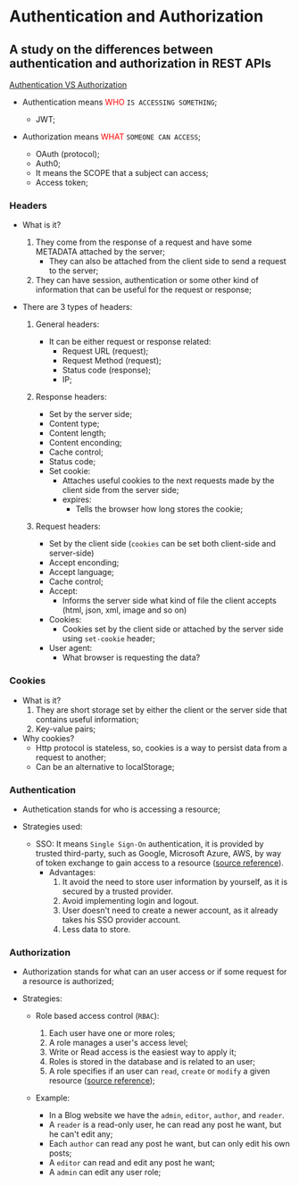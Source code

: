 # Authentication and Authorization
## A study on the differences between authentication and authorization in REST APIs

[Authentication VS Authorization](./assets/authVSauth.png)

- Authentication means <span style="color: red">WHO</span> `IS ACCESSING SOMETHING`;
    - JWT;

- Authorization means <span style="color: red">WHAT</span> `SOMEONE CAN ACCESS`;
    - OAuth (protocol);
    - Auth0;
    - It means the SCOPE that a subject can access;
    - Access token;

### Headers

- What is it?
    1. They come from the response of a request and have some METADATA attached by the server;
        * They can also be attached from the client side to send a request to the server;
    2. They can have session, authentication or some other kind of information that can be useful for the request or response;
    
- There are 3 types of headers:
    1. General headers:
        - It can be either request or response related:
            - Request URL (request);
            - Request Method (request);
            - Status code (response);
            - IP;

    2. Response headers:
        * Set by the server side;
        - Content type;
        - Content length;
        - Content enconding;
        - Cache control;
        - Status code;
        - Set cookie:
            * Attaches useful cookies to the next requests made by the client side from the server side;
            * expires:
                * Tells the browser how long stores the cookie; 

    3. Request headers:
        - Set by the client side (`cookies` can be set both client-side and server-side)
        - Accept enconding;
        - Accept language;
        - Cache control;
        - Accept:
            * Informs the server side what kind of file the client accepts (html, json, xml, image and so on)
        - Cookies:
            * Cookies set by the client side or attached by the server side using `set-cookie` header;
        - User agent:
            * What browser is requesting the data?

### Cookies

- What is it?
    1. They are short storage set by either the client or the server side that contains useful information;
    2. Key-value pairs;
- Why cookies?
    * Http protocol is stateless, so, cookies is a way to persist data from a request to another;
    * Can be an alternative to localStorage;

### Authentication

- Authetication stands for who is accessing a resource;

- Strategies used:
    * SSO: 
        It means `Single Sign-On` authentication, it is provided by trusted third-party, such as Google, Microsoft Azure, AWS, by way of token exchange to gain access to a resource ([source reference](https://stackoverflow.blog/2021/10/06/best-practices-for-authentication-and-authorization-for-rest-apis/)).
        * Advantages:
            1. It avoid the need to store user information by yourself, as it is secured by a trusted provider.
            2. Avoid implementing login and logout.
            3. User doesn't need to create a newer account, as it already takes his SSO provider account.
            4. Less data to store.


### Authorization

- Authorization stands for what can an user access or if some request for a resource is authorized;

- Strategies:
    * Role based access control (`RBAC`):
        1. Each user have one or more roles;
        2. A role manages a user's access level;
        3. Write or Read access is the easiest way to apply it;
        4. Roles is stored in the database and is related to an user;
        5. A role specifies if an user can `read`, `create` or `modify` a given resource ([source reference](https://www.gocache.com.br/dicas/o-que-e-rbac-role-based-access-control/));

    * Example:
        - In a Blog website we have the `admin`, `editor`, `author`, and `reader`.
        - A `reader` is a read-only user, he can read any post he want, but he can't edit any;
        - Each `author` can read any post he want, but can only edit his own posts;
        - A `editor` can read and edit any post he want;
        - A `admin` can edit any user role;
